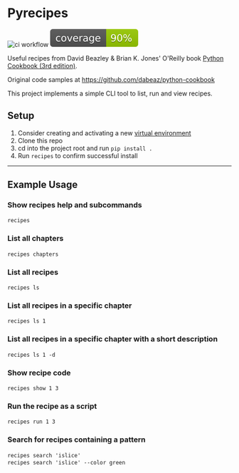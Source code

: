# Pyrecipes

![ci workflow](https://github.com/ChrisA87/pyrecipes/actions/workflows/ci.yml/badge.svg)
![coverage-badge](https://github.com/ChrisA87/pyrecipes/blob/main/coverage.svg)

Useful recipes from David Beazley & Brian K. Jones' O'Reilly book [Python Cookbook (3rd edition)](https://www.oreilly.com/library/view/python-cookbook-3rd/9781449357337/).

Original code samples at https://github.com/dabeaz/python-cookbook

This project implements a simple CLI tool to list, run and view recipes.

## Setup

1. Consider creating and activating a new [virtual environment](https://virtualenv.pypa.io/en/latest/)
2. Clone this repo
3. cd into the project root and run `pip install .`
4. Run `recipes` to confirm successful install 

---

## Example Usage

### Show recipes help and subcommands
```
recipes
```

### List all chapters
```
recipes chapters
```

### List all recipes
```
recipes ls
```

### List all recipes in a specific chapter
```
recipes ls 1
```

### List all recipes in a specific chapter with a short description
```
recipes ls 1 -d
```

### Show recipe code
```
recipes show 1 3
```

### Run the recipe as a script
```
recipes run 1 3
```

### Search for recipes containing a pattern
```
recipes search 'islice'
recipes search 'islice' --color green
```
